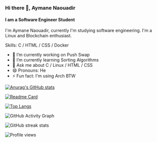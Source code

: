 ### Hi there 👋, Aymane Naouadir
#### I am a Software Engineer Student
I'm Aymane Naouadir, currently I'm studying software engineering. I'm a Linux and Blockchain enthusiast.

Skills: C / HTML / CSS / Docker

- 🔭 I’m currently working on Push Swap 
- 🌱 I’m currently learning Sorting Algorithms 
- 💬 Ask me about C / Linux / HTML / CSS 
- 😄 Pronouns: He 
- ⚡ Fun fact: I'm using Arch BTW 


[![Anurag's GitHub stats](https://github-readme-stats.vercel.app/api?username=aynaever&count_private=true&theme=gruvbox)](https://github.com/anuraghazra/github-readme-stats)

[![Readme Card](https://github-readme-stats.vercel.app/api/pin/?username=aynaever&repo=github-readme-stats)](https://github.com/aynaever/inception)

[![Top Langs](https://github-readme-stats.vercel.app/api/top-langs/?username=aynaever)](https://github.com/anuraghazra/github-readme-stats)

![GitHub Activity Graph](https://activity-graph.herokuapp.com/graph?username=aynaever)  

![GitHub streak stats](https://github-readme-streak-stats.herokuapp.com/?user=aynaever)  

![Profile views](https://gpvc.arturio.dev/aynaever)  


